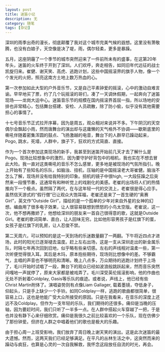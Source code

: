 ```yaml
---
layout: post
title: 迷笛小记
description: 无
category: 随笔
tags: [杂记]
---
```


深圳的雨季出奇的漫长，彻底颠覆了我对这个城市完美气候的遐想。这里没有萧敬腾，也没有白娘子，天空像是决了堤，雨，偶尔轻柔，更多是暴躁。

五月，这座阴霾了一个季节的城市突然迎来了一件前所未有的盛事，在这第20年年头，迷笛的火车终于开到了深圳。人们欢呼，奔走相告，如同旧年代远征的战士凯旋归来。崔健、谢天笑、高虎、逃跑计划，这些中国摇滚界的旗手人物，像一个个发光的火把，照亮这南方土地上数万热血的心。

第一次参加如此大型的户外音乐节，又是自己平素钟爱的摇滚，心中的激动自难言谕。早早地买了票，约了几个玩摇滚的哥们，凑了一天调休假期，一起奔向了迷笛现场——龙岗大运中心。迷笛音乐节的规模在国内摇滚界首屈一指，所以场地的安排也非常精心，包括舞台搭建、安检、人员疏散，除了防小偷，似乎没有其他需要担心的事情了。

十七号音乐节正式拉开序幕，因为是周五，观众相对来说并不多。下午阴沉的天空偶尔会飘起小雨，然而唐舞台的演出却与这庸懒的天气格外不协调——歇斯底里的嘶吼伴随着密集浑圆的鼓点、飞扬激越的电音，舞台下的人群早已躁动起来，Pogo, 跳水，死墙，人群中，旗子下，狂欢的方式简直、直接。

作为一个首次参加这类现场的新手，我甚至到迷笛开始前几天才去了解什么是Pogo。现场比较想象中的激烈，因为要守护好背包中的相机，我也实在不想去冒此大险。我一直对这类嘶吼的音乐不怎么感冒，更多地是被现场的气氛所指引。晚上开始有了些知名的乐队，如脑浊、扭机，压轴的是中国摇滚老大哥崔健。脑浊不怎么了解，现场并没有给我特别的印象。扭机的镜子中很high,
一大段狂躁之后突然来一段慢节奏，这通常有和种听觉上的戏剧化的美感。老崔的出场将人们的热情推向下一个极点。虽然隔了两代，在与这年轻一代的交流上，老崔很是得心应手。虽然信天游式的“假行僧”已让观众大饱耳福，老崔还是来了一首生硬的“奥赛Girl”，英文作“Outside
Girl”，描绘的是一个孤单的少年对来自外星的女神的幻想。编曲用了很多电子效果，让人很容易联想到愤怒的小鸟太空版。老崔说，这一次，他不想再撒娇了，他想给深圳的朋友来一首自己很得意的歌，这就是Outside Girl。老崔的歌词简单、直白，让人回味无穷。比如他形容男孩子是红旗下的蛋，女孩子是红旗下的乳房，让人忍俊不禁。

第二天周六，可以预知的是这一天到场的乐迷数量翻了一两翻。下午将近四点才进场，此时的阳光已逐渐褪去温度。赶上左右出场，这是一支从深圳走出的新金属乐队，时隔七年再次回到旧地，似乎略有些亲切感。左右的声线相对温柔一些，第一次听便觉得很入耳。其后是木玛，原本抱些期待，现场则比想像中的差。不够霸气，主唱的声音也不够明亮和清晰。晚上八点多，万众期待的逃跑计划终于上场了，毛川开始时试唱了一段，舞台下的观众已经如波浪般跳跃起来，然而音乐突然间嘎地一声就停了，原来大家都是被戏弄了。毛川深受英伦摇滚影响，他的作曲也无处不折射着Coldplay, Oasis等乐队的痕迹。或者说，声线上，他已经有些Christ Martin附体了。演唱姿势则有点像Liam Gallager, 载着墨镜，夺低身子，仰起头，只是手上缺少一个手铃。如同Coldplay一样，逃跑的歌曲都很简单，很容易上口，这也是他能广受大众所接受的原因。只是在我看来，在音乐的深度上还远不及Coldplay。但作为一支年轻的乐队，我们期待的还很多。痛仰是当晚的压轴，因为要赶时间，我们只听了一半多一点。在人群中搭起火车穿越了一把，于是也并没有静下心来仔细欣赏。痛仰是我很久之前比较喜欢的一个乐队，现在仿佛少了那份钟爱。但挤在人群之中唱着他们的歌也是极大的乐趣。

由于担心周一上班受影响，我们放弃了周日晚上谢天笑的演出。这是此次迷笛的最大遗憾。然而，这两天我们已经足够满足。在平凡的丛林生活之中，这突然而来的躁动与疯狂，也算是心灵的一次自我解救，我怀念这段放任自流的时光，再会。
